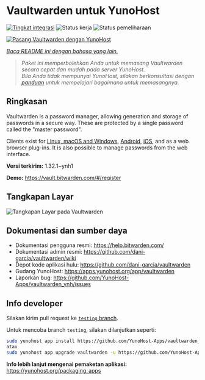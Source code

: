 <!--
N.B.: README ini dibuat secara otomatis oleh <https://github.com/YunoHost/apps/tree/master/tools/readme_generator>
Ini TIDAK boleh diedit dengan tangan.
-->

# Vaultwarden untuk YunoHost

[![Tingkat integrasi](https://dash.yunohost.org/integration/vaultwarden.svg)](https://ci-apps.yunohost.org/ci/apps/vaultwarden/) ![Status kerja](https://ci-apps.yunohost.org/ci/badges/vaultwarden.status.svg) ![Status pemeliharaan](https://ci-apps.yunohost.org/ci/badges/vaultwarden.maintain.svg)

[![Pasang Vaultwarden dengan YunoHost](https://install-app.yunohost.org/install-with-yunohost.svg)](https://install-app.yunohost.org/?app=vaultwarden)

*[Baca README ini dengan bahasa yang lain.](./ALL_README.md)*

> *Paket ini memperbolehkan Anda untuk memasang Vaultwarden secara cepat dan mudah pada server YunoHost.*  
> *Bila Anda tidak mempunyai YunoHost, silakan berkonsultasi dengan [panduan](https://yunohost.org/install) untuk mempelajari bagaimana untuk memasangnya.*

## Ringkasan

Vaultwarden is a password manager, allowing generation and storage of passwords in a secure way. These are protected by a single password called the "master password".

Clients exist for [Linux, macOS and Windows](https://bitwarden.com/#download), [Android](https://play.google.com/store/apps/details?id=com.x8bit.bitwarden), [iOS](https://itunes.apple.com/app/bitwarden-free-password-manager/id1137397744?mt=8), and as a web browser plug-ins. It is also possible to manage passwords from the web interface.


**Versi terkirim:** 1.32.1~ynh1

**Demo:** <https://vault.bitwarden.com/#/register>

## Tangkapan Layar

![Tangkapan Layar pada Vaultwarden](./doc/screenshots/screenshot1.png)

## Dokumentasi dan sumber daya

- Dokumentasi pengguna resmi: <https://help.bitwarden.com/>
- Dokumentasi admin resmi: <https://github.com/dani-garcia/vaultwarden/wiki>
- Depot kode aplikasi hulu: <https://github.com/dani-garcia/vaultwarden>
- Gudang YunoHost: <https://apps.yunohost.org/app/vaultwarden>
- Laporkan bug: <https://github.com/YunoHost-Apps/vaultwarden_ynh/issues>

## Info developer

Silakan kirim pull request ke [`testing` branch](https://github.com/YunoHost-Apps/vaultwarden_ynh/tree/testing).

Untuk mencoba branch `testing`, silakan dilanjutkan seperti:

```bash
sudo yunohost app install https://github.com/YunoHost-Apps/vaultwarden_ynh/tree/testing --debug
atau
sudo yunohost app upgrade vaultwarden -u https://github.com/YunoHost-Apps/vaultwarden_ynh/tree/testing --debug
```

**Info lebih lanjut mengenai pemaketan aplikasi:** <https://yunohost.org/packaging_apps>
